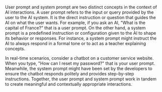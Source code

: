 User prompt and system prompt are two distinct concepts in the context of AI interactions. A user prompt refers to the input or query provided by the user to the AI system. It is the direct instruction or question that guides the AI on what the user wants. For example, if you ask an AI, "What is the capital of France?" that is a user prompt. On the other hand, a system prompt is a predefined instruction or configuration given to the AI to shape its behavior or responses. For instance, a system prompt might instruct the AI to always respond in a formal tone or to act as a teacher explaining concepts.

In real-time scenarios, consider a chatbot on a customer service website. When you type, "How can I reset my password?" that is your user prompt. Meanwhile, the system prompt might have been set by the developers to ensure the chatbot responds politely and provides step-by-step instructions. Together, the user prompt and system prompt work in tandem to create meaningful and contextually appropriate interactions.